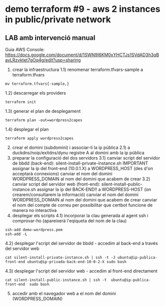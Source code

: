 # demo terraform #9 - aws 2 instances in public/private network  

## LAB amb intervenció manual

Guia AWS Console:
https://docs.google.com/document/d/1SWN9I6KM0xYHCTJs1SVdAD3h3qBavLRzvktet7gOq4g/edit?usp=sharing

1) crear la infraestructura
1.1) renomenar terraform.tfvars-sample a terraform.tfvars
```
mv terraform.tfvars{-sample,}
```
1.2) descarregar els providers
```
terraform init
```
1.3) generar el plan de desplegament
```
terraform plan -out=wordpress2capes
```
1.4) desplegar el plan
```
terraform apply wordpress2capes
```

2) crear el domini (subdomini) i associar-li la ip pública
2.1) a duckdns/noip/exitdns/dynu 
registre A al domini amb la ip pública
3) preparar la configuració del dos servidors
3.1) canviar script del servidor de bbdd (back-end): silent-install-private-instance.sh
IMPORTANT
assignar la ip del front-end (10.0.1.X) a WORDPRESS_HOST (des d'on acceptarà connexions)
canviar el nom del domini WORDPRESS_DOMAIN al nom del domini que acabem de crear
3.2) canviar script del servidor web (front-end): silent-install-public-instance.sh
assignar la ip del BACK-END!! a WORDPRESS-HOST (on crearem/consultarem la informació)
canviar el nom del domini WORDPRESS_DOMAIN al nom del domini que acabem de crear
canviar el nom del compte de correu per possibilitar que certbot funcione de manera no interactiva
4) desplegar els scripts
4.1) incorporar la clau generada al agent ssh i comprovar-ho (apareixerà l'eqiqueta del nom de la clau)
```
ssh-add demo-wordpress.pem
ssh-add -L
```
4.2) desplegar l'script del servidor de bbdd - accedim al back-end a través del servidor web
```
cat silent-install-private-instance.sh | ssh -t -J ubuntu@ip-publica-front-end ubuntu@ip-privada-back-end-10-0-2-X sudo bash
```
4.3) desplegar l'script del servidor web - accedim al front-end directament
```
cat silent-install-public-instance.sh | ssh -t  ubuntu@ip-publica-front-end  sudo bash
```
5) accedir amb el navegador web a el nom del domini (WORDPRESS_DOMAIN)

